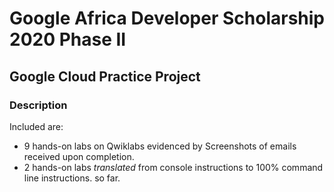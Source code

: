 # Google Africa Developer Scholarship 2020 Phase II

## Google Cloud Practice Project

### Description

Included are:
- 9 hands-on labs on Qwiklabs evidenced by Screenshots of emails received upon completion.
- 2 hands-on labs *translated* from console instructions to 100% command line instructions.
so far.
